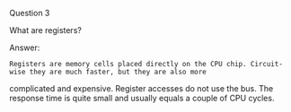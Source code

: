 Question 3

What are registers?

Answer:

	Registers are memory cells placed directly on the CPU chip. Circuit-wise they are much faster, but they are also more
complicated and expensive. Register accesses do not use the bus. The response time is quite small and usually equals a couple of CPU
cycles.
